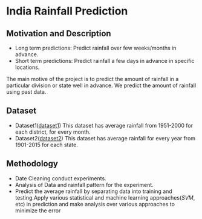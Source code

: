 # India Rainfall Prediction
## Motivation and Description
- Long term predictions: Predict rainfall over few weeks/months in advance.
- Short term predictions: Predict rainfall a few days in advance in specific locations.<br>
<p> The main motive of the project is to predict the amount of rainfall in a particular division or state well in advance. 
    We predict the amount of rainfall using past data.</p>

## Dataset
- Dataset1([dataset1](https://data.gov.in/resources/district-rainfall-normal-mm-monthly-seasonal-and-annual-data-period-1951-2000)) 
  This dataset has average rainfall from 1951-2000 for each district, for every month.
- Dataset2([dataset2](https://data.gov.in/resources/subdivision-wise-rainfall-and-its-departure-1901-2015)) 
  This dataset has average rainfall for every year from 1901-2015 for each state.

## Methodology
- Date Cleaning conduct experiments.
- Analysis of Data and rainfall pattern for the experiment.
- Predict the average rainfall by separating data into training and
  testing.Apply various statistical and machine learning approaches(*SVM*,
  etc) in prediction and make analysis over various approaches to minimize the error
